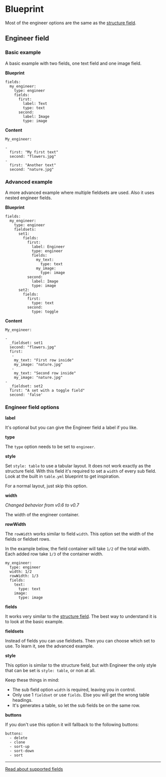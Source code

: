 # Blueprint

Most of the engineer options are the same as the [structure field](https://getkirby.com/docs/cheatsheet/panel-fields/structure).

## Engineer field

### Basic example

A basic example with two fields, one text field and one image field. 

**Blueprint**

```text
fields:
  my_engineer:
    type: engineer
    fields:
      first:
        label: Text
        type: text
      second:
        label: Image
        type: image
```

**Content**

```text
My_engineer:

-
  first: "My first text"
  second: "flowers.jpg"
-
  first: "Another text"
  second: "nature.jpg"
```

### Advanced example

A more advanced example where multiple fieldsets are used. Also it uses nested engineer fields.

**Blueprint**

```text
fields:
  my_engineer:
    type: engineer
    fieldsets:
      set1:
        fields:
          first:
            label: Engineer
            type: engineer
            fields:
              my_text:
                type: text
              my_image:
                type: image
          second:
            label: Image
            type: image
      set2:
        fields:
          first:
            type: text
          second:
            type: toggle
```

**Content**

```text
My_engineer:

-
  _fieldset: set1
  second: "flowers.jpg"
  first:
   -
    my_text: "First row inside"
    my_image: "nature.jpg"
   -
    my_text: "Second row inside"
    my_image: "nature.jpg"
-
  _fieldset: set2
  first: "A set with a toggle field"
  second: 'false'
```

### Engineer field options

**label**

It's optional but you can give the Engineer field a label if you like.

**type**

The `type` option needs to be set to `engineer`.

**style**

Set `style: table` to use a tabular layout. It does not work exactly as the structure field. With this field it's required to set a `width` of every sub field. Look at the built in `table.yml` blueprint to get inspiration.

For a normal layout, just skip this option.

**width**

*Changed behavior from v0.6 to v0.7*

The width of the engineer container.

**rowWidth**

The `rowWidth` works similar to field `width`. This option set the width of the fields or fieldset rows.

In the example below, the field container will take `1/2` of the total width. Each added row take `1/3` of the container width.

```text
my_engineer:
  type: engineer
  width: 1/2
  rowWidth: 1/3
  fields:
    text:
      type: text
    image:
      type: image
``` 

**fields**

It works very similar to the [structure field](https://getkirby.com/docs/cheatsheet/panel-fields/structure). The best way to understand it is to look at the basic example.

**fieldsets**

Instead of fields you can use fieldsets. Then you can choose which set to use. To learn it, see the advanced example.

**style**

This option is similar to the structure field, but with Engineer the only style that can be set is `style: table`, or non at all.

Keep these things in mind:

- The sub field option `width` is required, leaving you in control.
- Only use 1 `fieldset` or use `fields`. Else you will get the wrong table headings.
- It's generates a table, so let the sub fields be on the same row.

**buttons**

If you don't use this option it will fallback to the following buttons:

```text
buttons:
  - delete
  - clone
  - sort-up
  - sort-down
  - sort
```

---

[Read about supported fields](fields.md)